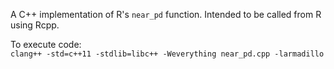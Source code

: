 A C++ implementation of R's `near_pd` function. Intended to be called from R using Rcpp. 

To execute code:  
`clang++ -std=c++11 -stdlib=libc++ -Weverything near_pd.cpp -larmadillo`

